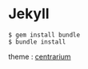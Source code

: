 # Jekyll

```
$ gem install bundle
$ bundle install
```

theme : [centrarium](https://github.com/bencentra/centrarium)

